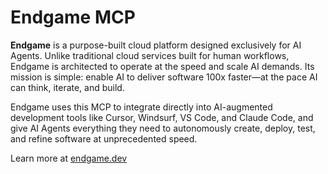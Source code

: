 # Endgame MCP

**Endgame** is a purpose-built cloud platform designed exclusively for AI Agents. Unlike traditional cloud services built for human workflows, Endgame is architected to operate at the speed and scale AI demands. Its mission is simple: enable AI to deliver software 100x faster—at the pace AI can think, iterate, and build.

Endgame uses this MCP to integrate directly into AI-augmented development tools like Cursor, Windsurf, VS Code, and Claude Code, and give AI Agents everything they need to autonomously create, deploy, test, and refine software at unprecedented speed.

Learn more at [endgame.dev](https://endgame.dev)